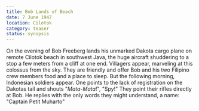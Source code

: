 ```yaml
---
title: Bob Lands of Beach
date: 7 June 1947 
location: Cilotok
category: teaser
status: synopsis  
---
```


On the evening of Bob Freeberg lands his unmarked Dakota cargo plane on remote Cilotok beach in southwest Java, the
huge aircraft shuddering to a stop a few meters from a cliff at one end.
Villagers appear, marveling at this colossus from the sky. They are
friendly and offer Bob and his two Filipino crew members food and a
place to sleep. But the following morning, Indonesian soldiers appear.
One points to the lack of registration on the Dakotas tail and shouts
"*Mata-Mata*!", "Spy!" They point their rifles directly at Bob. He
replies with the only words they might understand, a name: "Captain
Petit Muharto"
